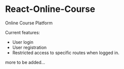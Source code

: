 # React-Online-Course

Online Course Platform

Current features:

- User login
- User registration
- Restricted access to specific routes when logged in.

more to be added...